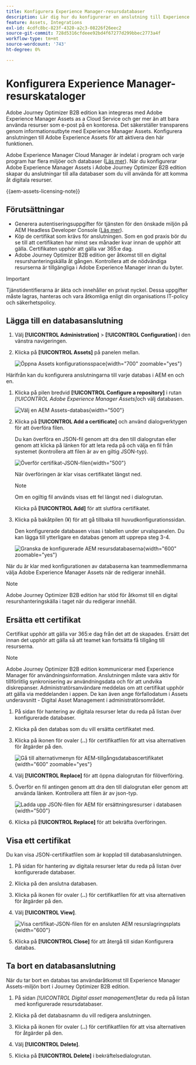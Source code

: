 ```yaml
---
title: Konfigurera Experience Manager-resursdatabaser
description: Lär dig hur du konfigurerar en anslutning till Experience Manager Assets-databaser för användning i Journey Optimizer B2B edition innehållsredigering.
feature: Assets, Integrations
exl-id: 4cdfc8bc-823f-4320-a2c3-08226f26eec2
source-git-commit: 728d5316cfdeee92bd4f67277d299bbec2773a4f
workflow-type: tm+mt
source-wordcount: '743'
ht-degree: 0%

---
```


# Konfigurera Experience Manager-resurskataloger

Adobe Journey Optimizer B2B edition kan integreras med Adobe Experience Manager Assets as a Cloud Service och ger mer än att bara använda resurser som e-post på en kontoresa. Det säkerställer transparens genom informationsutbyte med Experience Manager Assets. Konfigurera anslutningen till Adobe Experience Assets för att aktivera den här funktionen.

Adobe Experience Manager Cloud Manager är indelat i program och varje program har flera miljöer och databaser ([Läs mer](https://experienceleague.adobe.com/en/docs/experience-manager-cloud-service/content/implementing/using-cloud-manager/programs/program-types)). När du konfigurerar Adobe Experience Manager Assets i Adobe Journey Optimizer B2B edition skapar du anslutningar till alla databaser som du vill använda för att komma åt digitala resurser.

{{aem-assets-licensing-note}}

## Förutsättningar

* Generera autentiseringsuppgifter för tjänsten för den önskade miljön på AEM Headless Developer Console ([Läs mer](https://experienceleague.adobe.com/en/docs/experience-manager-learn/getting-started-with-aem-headless/authentication/service-credentials#generate-service-credentials)).
* Köp de certifikat som krävs för anslutningen. Som en god praxis bör du se till att certifikaten har minst sex månader kvar innan de upphör att gälla. Certifikaten upphör att gälla var 365:e dag.
* Adobe Journey Optimizer B2B edition ger åtkomst till en digital resurshanteringskälla åt gången. Kontrollera att de nödvändiga resurserna är tillgängliga i Adobe Experience Manager innan du byter.

>[!IMPORTANT]
>
>Tjänstidentifierarna är äkta och innehåller en privat nyckel. Dessa uppgifter måste lagras, hanteras och vara åtkomliga enligt din organisations IT-policy och säkerhetspolicy.

## Lägga till en databasanslutning

1. Välj **[!UICONTROL Administration]** > **[!UICONTROL Configuration]** i den vänstra navigeringen.

1. Klicka på **[!UICONTROL Assets]** på panelen mellan.

   ![Öppna Assets konfigurationsspace](./assets/configuration-assets-aem.png){width="700" zoomable="yes"}

<!--   The default digital asset management option is configured as `Adobe Marketo Engage`.
-->
Härifrån kan du konfigurera anslutningarna till varje databas i AEM en och en.

1. Klicka på pilen bredvid **[!UICONTROL Configure a repository]** i rutan _[!UICONTROL Adobe Experience Manager Assets]_&#x200B;och välj databasen.

   ![Välj en AEM Assets-databas](./assets/configure-assets-aem-choose-respository.png){width="500"}

1. Klicka på **[!UICONTROL Add a certificate]** och använd dialogverktygen för att överföra filen.

   Du kan överföra en JSON-fil genom att dra den till dialogrutan eller genom att klicka på länken för att leta reda på och välja en fil från systemet (kontrollera att filen är av en giltig JSON-typ).

   ![Överför certifikat-JSON-filen](./assets/configuration-assets-aem-upload-cert.png){width="500"}

   När överföringen är klar visas certifikatet längst ned.

   >[!NOTE]
   >
   >Om en ogiltig fil används visas ett fel längst ned i dialogrutan.

   Klicka på **[!UICONTROL Add]** för att slutföra certifikatet.

1. Klicka på bakåtpilen (¥) för att gå tillbaka till huvudkonfigurationssidan.

   Den konfigurerade databasen visas i tabellen under urvalspanelen. Du kan lägga till ytterligare en databas genom att upprepa steg 3-4.

   ![Granska de konfigurerade AEM resursdatabaserna](./assets/configuration-assets-aem-repositories.png){width="600" zoomable="yes"}

När du är klar med konfigurationen av databaserna kan teammedlemmarna välja Adobe Experience Manager Assets när de redigerar innehåll.

>[!NOTE]
>
>Adobe Journey Optimizer B2B edition har stöd för åtkomst till en digital resurshanteringskälla i taget när du redigerar innehåll. 

## Ersätta ett certifikat

Certifikat upphör att gälla var 365:e dag från det att de skapades. Ersätt det innan det upphör att gälla så att teamet kan fortsätta få tillgång till resurserna.

>[!NOTE]
>
>Adobe Journey Optimizer B2B edition kommunicerar med Experience Manager för användningsinformation. Anslutningen måste vara aktiv för tillförlitlig synkronisering av användningsdata och för att undvika diskrepanser. Administratörsanvändare meddelas om att certifikat upphör att gälla via meddelanden i appen. De kan även ange förfallodatum i Assets underavsnitt - Digital Asset Management i administratörsområdet.

1. På sidan för hantering av digitala resurser letar du reda på listan över konfigurerade databaser.

1. Klicka på den databas som du vill ersätta certifikatet med.

1. Klicka på ikonen för ovaler (**..**) för certifikatfilen för att visa alternativen för åtgärder på den.

   ![Gå till alternativmenyn för AEM-tillgångsdatabascertifikatet](./assets/configuration-assets-aem-repo-menu.png){width="600" zoomable="yes"}

1. Välj **[!UICONTROL Replace]** för att öppna dialogrutan för filöverföring.

1. Överför en fil antingen genom att dra den till dialogrutan eller genom att använda länken. Kontrollera att filen är av json-typ.

   ![Ladda upp JSON-filen för AEM för ersättningsresurser i databasen ](./assets/configuration-assets-aem-upload-replacement-cert.png){width="500"}

1. Klicka på **[!UICONTROL Replace]** för att bekräfta överföringen.

## Visa ett certifikat

Du kan visa JSON-certifikatfilen som är kopplad till databasanslutningen.

1. På sidan för hantering av digitala resurser letar du reda på listan över konfigurerade databaser.

1. Klicka på den anslutna databasen.

1. Klicka på ikonen för ovaler (**..**) för certifikatfilen för att visa alternativen för åtgärder på den.

1. Välj **[!UICONTROL View]**.

   ![Visa certifikat-JSON-filen för en ansluten AEM resurslagringsplats](./assets/configuration-assets-aem-view-cert.png){width="600"}

1. Klicka på **[!UICONTROL Close]** för att återgå till sidan Konfigurera databas.

## Ta bort en databasanslutning

När du tar bort en databas tas användaråtkomst till Experience Manager Assets-miljön bort i Journey Optimizer B2B edition.

1. På sidan _[!UICONTROL Digital asset management]_&#x200B;letar du reda på listan med konfigurerade resursdatabaser.

1. Klicka på det databasnamn du vill redigera anslutningen.

1. Klicka på ikonen för ovaler (**..**) för certifikatfilen för att visa alternativen för åtgärder på den.

1. Välj **[!UICONTROL Delete]**.

1. Klicka på **[!UICONTROL Delete]** i bekräftelsedialogrutan.
<!--

## Switch back to Adobe Marketo Engage Assets

Select Adobe Marketo Engage digital asset management in the Assets section.

After the confirmation, the Adobe Marketo Engage assets library is available for users.
-->
